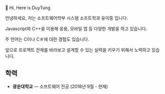 👋 Hi, Here is DuyTung

안녕하세요, 저는 소프트웨어학부 시스템 소프트학과 유이뚱 입니다.

Javascript와 C++을 이용해 응용, 모바일 앱 등 다양한 개발을 하고 있습니다.

주 언어는 C이나 C＃에 대한 경험도 있습니다.

앞으로 프로젝트 전체를 바라보고 설계할 수 있는 실력을 키우기 위해서 노력하고 있습니다.

## 학력
- **광운대학교** — 소프트웨어 전공 (2018년 9월 - 현재)






<!---
nldtung98/nldtung98 is a ✨ special ✨ repository because its `README.md` (this file) appears on your GitHub profile.
You can click the Preview link to take a look at your changes.
--->
